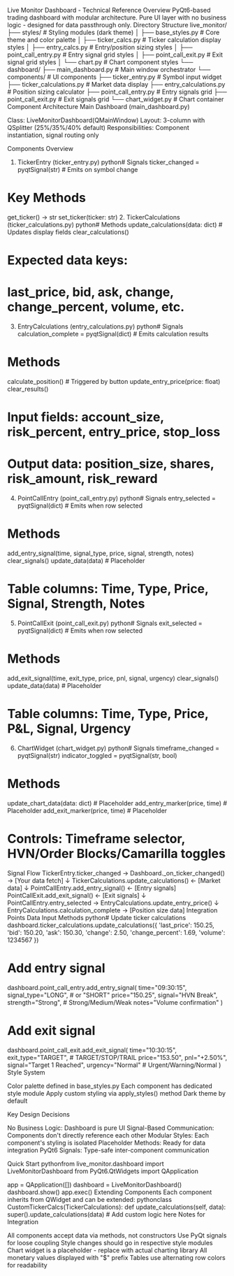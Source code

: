 Live Monitor Dashboard - Technical Reference
Overview
PyQt6-based trading dashboard with modular architecture. Pure UI layer with no business logic - designed for data passthrough only.
Directory Structure
live_monitor/
├── styles/                   # Styling modules (dark theme)
│   ├── base_styles.py       # Core theme and color palette
│   ├── ticker_calcs.py      # Ticker calculation display styles
│   ├── entry_calcs.py       # Entry/position sizing styles
│   ├── point_call_entry.py  # Entry signal grid styles
│   ├── point_call_exit.py   # Exit signal grid styles
│   └── chart.py             # Chart component styles
└── dashboard/
    ├── main_dashboard.py    # Main window orchestrator
    └── components/          # UI components
        ├── ticker_entry.py           # Symbol input widget
        ├── ticker_calculations.py    # Market data display
        ├── entry_calculations.py     # Position sizing calculator
        ├── point_call_entry.py       # Entry signals grid
        ├── point_call_exit.py        # Exit signals grid
        └── chart_widget.py           # Chart container
Component Architecture
Main Dashboard (main_dashboard.py)

Class: LiveMonitorDashboard(QMainWindow)
Layout: 3-column with QSplitter (25%/35%/40% default)
Responsibilities: Component instantiation, signal routing only

Components Overview
1. TickerEntry (ticker_entry.py)
python# Signals
ticker_changed = pyqtSignal(str)  # Emits on symbol change

# Key Methods
get_ticker() -> str
set_ticker(ticker: str)
2. TickerCalculations (ticker_calculations.py)
python# Methods
update_calculations(data: dict)  # Updates display fields
clear_calculations()

# Expected data keys:
# last_price, bid, ask, change, change_percent, volume, etc.
3. EntryCalculations (entry_calculations.py)
python# Signals
calculation_complete = pyqtSignal(dict)  # Emits calculation results

# Methods
calculate_position()  # Triggered by button
update_entry_price(price: float)
clear_results()

# Input fields: account_size, risk_percent, entry_price, stop_loss
# Output data: position_size, shares, risk_amount, risk_reward
4. PointCallEntry (point_call_entry.py)
python# Signals
entry_selected = pyqtSignal(dict)  # Emits when row selected

# Methods
add_entry_signal(time, signal_type, price, signal, strength, notes)
clear_signals()
update_data(data)  # Placeholder

# Table columns: Time, Type, Price, Signal, Strength, Notes
5. PointCallExit (point_call_exit.py)
python# Signals
exit_selected = pyqtSignal(dict)  # Emits when row selected

# Methods
add_exit_signal(time, exit_type, price, pnl, signal, urgency)
clear_signals()
update_data(data)  # Placeholder

# Table columns: Time, Type, Price, P&L, Signal, Urgency
6. ChartWidget (chart_widget.py)
python# Signals
timeframe_changed = pyqtSignal(str)
indicator_toggled = pyqtSignal(str, bool)

# Methods
update_chart_data(data: dict)  # Placeholder
add_entry_marker(price, time)  # Placeholder
add_exit_marker(price, time)   # Placeholder

# Controls: Timeframe selector, HVN/Order Blocks/Camarilla toggles
Signal Flow
TickerEntry.ticker_changed → Dashboard._on_ticker_changed() → [Your data fetch]
                                                                      ↓
TickerCalculations.update_calculations() ← [Market data]
                                                                      ↓
PointCallEntry.add_entry_signal() ← [Entry signals]
PointCallExit.add_exit_signal() ← [Exit signals]
                                                                      ↓
PointCallEntry.entry_selected → EntryCalculations.update_entry_price()
                                                                      ↓
EntryCalculations.calculation_complete → [Position size data]
Integration Points
Data Input Methods
python# Update ticker calculations
dashboard.ticker_calculations.update_calculations({
    'last_price': 150.25,
    'bid': 150.20,
    'ask': 150.30,
    'change': 2.50,
    'change_percent': 1.69,
    'volume': 1234567
})

# Add entry signal
dashboard.point_call_entry.add_entry_signal(
    time="09:30:15",
    signal_type="LONG",  # or "SHORT"
    price="150.25",
    signal="HVN Break",
    strength="Strong",   # Strong/Medium/Weak
    notes="Volume confirmation"
)

# Add exit signal
dashboard.point_call_exit.add_exit_signal(
    time="10:30:15",
    exit_type="TARGET",  # TARGET/STOP/TRAIL
    price="153.50",
    pnl="+2.50%",
    signal="Target 1 Reached",
    urgency="Normal"     # Urgent/Warning/Normal
)
Style System

Color palette defined in base_styles.py
Each component has dedicated style module
Apply custom styling via apply_styles() method
Dark theme by default

Key Design Decisions

No Business Logic: Dashboard is pure UI
Signal-Based Communication: Components don't directly reference each other
Modular Styles: Each component's styling is isolated
Placeholder Methods: Ready for data integration
PyQt6 Signals: Type-safe inter-component communication

Quick Start
pythonfrom live_monitor.dashboard import LiveMonitorDashboard
from PyQt6.QtWidgets import QApplication

app = QApplication([])
dashboard = LiveMonitorDashboard()
dashboard.show()
app.exec()
Extending Components
Each component inherits from QWidget and can be extended:
pythonclass CustomTickerCalcs(TickerCalculations):
    def update_calculations(self, data):
        super().update_calculations(data)
        # Add custom logic here
Notes for Integration

All components accept data via methods, not constructors
Use PyQt signals for loose coupling
Style changes should go in respective style modules
Chart widget is a placeholder - replace with actual charting library
All monetary values displayed with "$" prefix
Tables use alternating row colors for readability